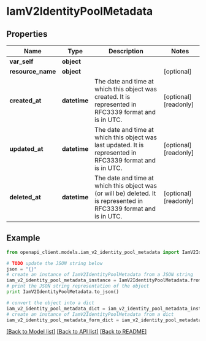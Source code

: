 # IamV2IdentityPoolMetadata


## Properties
Name | Type | Description | Notes
------------ | ------------- | ------------- | -------------
**var_self** | **object** |  | 
**resource_name** | **object** |  | [optional] 
**created_at** | **datetime** | The date and time at which this object was created. It is represented in RFC3339 format and is in UTC. | [optional] [readonly] 
**updated_at** | **datetime** | The date and time at which this object was last updated. It is represented in RFC3339 format and is in UTC. | [optional] [readonly] 
**deleted_at** | **datetime** | The date and time at which this object was (or will be) deleted. It is represented in RFC3339 format and is in UTC. | [optional] [readonly] 

## Example

```python
from openapi_client.models.iam_v2_identity_pool_metadata import IamV2IdentityPoolMetadata

# TODO update the JSON string below
json = "{}"
# create an instance of IamV2IdentityPoolMetadata from a JSON string
iam_v2_identity_pool_metadata_instance = IamV2IdentityPoolMetadata.from_json(json)
# print the JSON string representation of the object
print IamV2IdentityPoolMetadata.to_json()

# convert the object into a dict
iam_v2_identity_pool_metadata_dict = iam_v2_identity_pool_metadata_instance.to_dict()
# create an instance of IamV2IdentityPoolMetadata from a dict
iam_v2_identity_pool_metadata_form_dict = iam_v2_identity_pool_metadata.from_dict(iam_v2_identity_pool_metadata_dict)
```
[[Back to Model list]](../ccloud/README.md#documentation-for-models) [[Back to API list]](../ccloud/README.md#documentation-for-api-endpoints) [[Back to README]](../ccloud/README.md)


